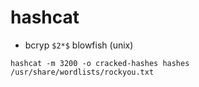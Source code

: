 # hashcat

- bcryp `$2*$` blowfish (unix)
```
hashcat -m 3200 -o cracked-hashes hashes /usr/share/wordlists/rockyou.txt
```